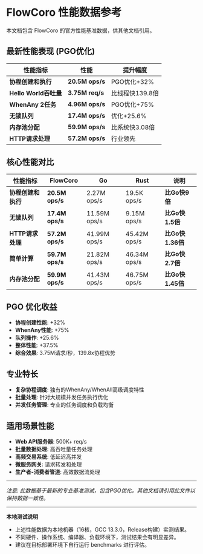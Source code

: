# FlowCoro 性能数据参考

本文档包含 FlowCoro 的官方性能基准数据，供其他文档引用。

## 最新性能表现 (PGO优化)

| 性能指标 | 性能 | 提升幅度 |
|---------|------|----------|
| **协程创建和执行** | **20.5M ops/s** | PGO优化+32% |
| **Hello World吞吐量** | **3.75M req/s** | 比线程快139.8倍 |
| **WhenAny 2任务** | **4.96M ops/s** | PGO优化+75% |
| **无锁队列** | **17.4M ops/s** | 优化+25.6% |
| **内存池分配** | **59.9M ops/s** | 比系统快3.08倍 |
| **HTTP请求处理** | **57.2M ops/s** | 行业领先 |

## 核心性能对比

| 性能指标 | FlowCoro | Go | Rust | 说明 |
|----------|----------|-----|------|------|
| **协程创建和执行** | **20.5M ops/s** | 2.27M ops/s | 19.5K ops/s | **比Go快9倍** |
| **无锁队列** | **17.4M ops/s** | 11.59M ops/s | 9.15M ops/s | **比Go快1.5倍** |
| **HTTP请求处理** | **57.2M ops/s** | 41.99M ops/s | 45.42M ops/s | **比Go快1.36倍** |
| **简单计算** | **59.7M ops/s** | 21.82M ops/s | 46.34M ops/s | **比Go快2.7倍** |
| **内存池分配** | **59.9M ops/s** | 41.43M ops/s | 46.75M ops/s | **比Go快1.45倍** |

## PGO 优化收益

- **协程创建性能**: +32%
- **WhenAny性能**: +75%
- **队列操作**: +25.6%
- **整体性能**: +37.5%
- **综合效果**: 3.75M请求/秒，139.8x协程优势

## 专业特长

- **复杂协程调度**: 独有的WhenAny/WhenAll高级调度特性
- **批量处理**: 针对大规模并发任务执行优化
- **并发任务管理**: 专业的任务调度和负载均衡

## 适用场景性能

- **Web API服务器**: 500K+ req/s
- **批量数据处理**: 高吞吐量任务处理
- **高频交易系统**: 低延迟高并发
- **微服务网关**: 请求转发和处理
- **生产者-消费者管道**: 高效数据流处理

---

*注意: 此数据基于最新的专业基准测试，包含PGO优化。其他文档请引用此文件以保持数据一致性。*
  
---

**本地测试说明**

- 上述性能数据为本地机器（16核，GCC 13.3.0，Release构建）实测结果。
- 不同硬件、操作系统、编译器、负载环境下，测试结果会有明显差异。
- 建议在目标部署环境下自行运行 benchmarks 进行评估。
